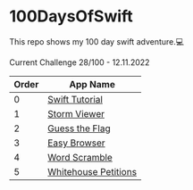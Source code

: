 # 100DaysOfSwift
This repo shows my 100 day swift adventure.💻

Current Challenge 28/100 - 12.11.2022

|Order|App Name  |
|--|--|
|0 |[Swift Tutorial](https://github.com/talhagg/100DaysOfSwift/tree/master/SwiftTutorial) |
|1 |[Storm Viewer](https://github.com/talhagg/100DaysOfSwift/tree/master/Storm%20Viewer/Project1) |
|2 |[Guess the Flag](https://github.com/talhagg/100DaysOfSwift/tree/master/Project2) |
|3 |[Easy Browser](https://github.com/talhagg/100DaysOfSwift/tree/master/Project4) |
|4 |[Word Scramble](https://github.com/talhagg/100DaysOfSwift/tree/master/WordScramble) |
|5 |[Whitehouse Petitions](https://github.com/talhagg/100DaysOfSwift/tree/master/WhitehousePetitions) |

